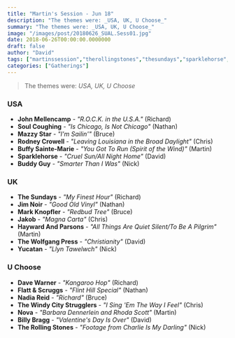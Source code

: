 ```yaml
---
title: "Martin's Session - Jun 18"
description: "The themes were: _USA, UK, U Choose_"
summary: "The themes were: _USA, UK, U Choose_"
image: "/images/post/20180626_SUAL.Sess01.jpg"
date: 2018-06-26T00:00:00.0000000
draft: false
author: "David"
tags: ["martinssession","therollingstones","thesundays","sparklehorse","nadiareid","mazzystar","jakob","jimnoir","buddyguy","rodneycrowell","johnmellencamp","yucatan","davewarner","billybragg","markknopfler","thewolfgangpress","thewindycitystrugglers","nova","soulcoughing","flattandscruggs","buffysainte-marie","haywardandparsons"]
categories: ["Gatherings"]
---
```

> The themes were: _USA, UK, U Choose_
### USA
- **John Mellencamp** - _"R.O.C.K. in the U.S.A."_ (Richard)
- **Soul Coughing** - _"Is Chicago, Is Not Chicago"_ (Nathan)
- **Mazzy Star** - _"I'm Sailin'"_ (Bruce)
- **Rodney Crowell** - _"Leaving Louisiana in the Broad Daylight"_ (Chris)
- **Buffy Sainte-Marie** - _"You Got To Run (Spirit of the Wind)"_ (Martin)
- **Sparklehorse** - _"Cruel Sun/All Night Home"_ (David)
- **Buddy Guy** - _"Smarter Than I Was"_ (Nick)
### UK
- **The Sundays** - _"My Finest Hour"_ (Richard)
- **Jim Noir** - _"Good Old Vinyl"_ (Nathan)
- **Mark Knopfler** - _"Redbud Tree"_ (Bruce)
- **Jakob** - _"Magna Carta"_ (Chris)
- **Hayward And Parsons** - _"All Things Are Quiet Silent/To Be A Pilgrim"_ (Martin)
- **The Wolfgang Press** - _"Christianity"_ (David)
- **Yucatan** - _"Llyn Tawelwch"_ (Nick)
### U Choose
- **Dave Warner** - _"Kangaroo Hop"_ (Richard)
- **Flatt & Scruggs** - _"Flint Hill Special"_ (Nathan)
- **Nadia Reid** - _"Richard"_ (Bruce)
- **The Windy City Strugglers** - _"I Sing 'Em The Way I Feel"_ (Chris)
- **Nova** - _"Barbara Dennerlein and Rhoda Scott"_ (Martin)
- **Billy Bragg** - _"Valentine's Day Is Over"_ (David)
- **The Rolling Stones** - _"Footage from Charlie Is My Darling"_ (Nick)
